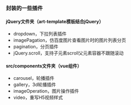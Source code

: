 ### 封装的一些插件
#### jQuery文件夹（art-template模板结合jQuery）
* dropdown，下拉列表插件
* imagePagation，仿百度图片查看图片时的图片列表分页
* pagination，分页插件
* jQuery.scroll，支持子元素scroll父元素容器不跟随滚动
#### src/components文件夹（vue组件）
* carousel，轮播插件
* gallery，3d轮播插件
* imageOperation，图片操作插件
* video，重写H5视频样式